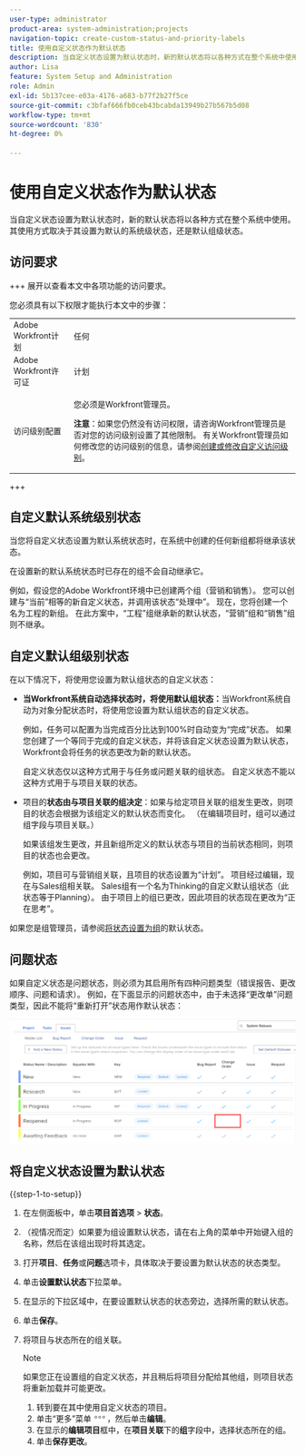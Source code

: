```yaml
---
user-type: administrator
product-area: system-administration;projects
navigation-topic: create-custom-status-and-priority-labels
title: 使用自定义状态作为默认状态
description: 当自定义状态设置为默认状态时，新的默认状态将以各种方式在整个系统中使用。 其使用方式取决于其设置为默认的系统级状态，还是默认组级状态。
author: Lisa
feature: System Setup and Administration
role: Admin
exl-id: 5b137cee-e03a-4176-a683-b77f2b27f5ce
source-git-commit: c3bfaf666fb0ceb43bcabda13949b27b567b5d08
workflow-type: tm+mt
source-wordcount: '830'
ht-degree: 0%

---
```


# 使用自定义状态作为默认状态

当自定义状态设置为默认状态时，新的默认状态将以各种方式在整个系统中使用。 其使用方式取决于其设置为默认的系统级状态，还是默认组级状态。

## 访问要求

+++ 展开以查看本文中各项功能的访问要求。

您必须具有以下权限才能执行本文中的步骤：

<table style="table-layout:auto"> 
 <col> 
 <col> 
 <tbody> 
  <tr> 
   <td role="rowheader">Adobe Workfront计划</td> 
   <td>任何</td> 
  </tr> 
  <tr> 
   <td role="rowheader">Adobe Workfront许可证</td> 
   <td>计划</td> 
  </tr> 
  <tr> 
   <td role="rowheader">访问级别配置</td> 
   <td> <p>您必须是Workfront管理员。</p> <p><b>注意</b>：如果您仍然没有访问权限，请咨询Workfront管理员是否对您的访问级别设置了其他限制。 有关Workfront管理员如何修改您的访问级别的信息，请参阅<a href="../../../administration-and-setup/add-users/configure-and-grant-access/create-modify-access-levels.md" class="MCXref xref">创建或修改自定义访问级别</a>。</p> </td> 
  </tr> 
 </tbody> 
</table>

+++

## 自定义默认系统级别状态

当您将自定义状态设置为默认系统状态时，在系统中创建的任何新组都将继承该状态。

在设置新的默认系统状态时已存在的组不会自动继承它。

例如，假设您的Adobe Workfront环境中已创建两个组（营销和销售）。 您可以创建与“当前”相等的新自定义状态，并调用该状态“处理中”。 现在，您将创建一个名为工程的新组。 在此方案中，“工程”组继承新的默认状态，“营销”组和“销售”组则不继承。

## 自定义默认组级别状态

在以下情况下，将使用您设置为默认组状态的自定义状态：

* **当Workfront系统自动选择状态时，将使用默认组状态：**&#x200B;当Workfront系统自动为对象分配状态时，将使用您设置为默认组状态的自定义状态。

  例如，任务可以配置为当完成百分比达到100%时自动变为“完成”状态。 如果您创建了一个等同于完成的自定义状态，并将该自定义状态设置为默认状态，Workfront会将任务的状态更改为新的默认状态。

  自定义状态仅以这种方式用于与任务或问题关联的组状态。 自定义状态不能以这种方式用于与项目关联的状态。

* 项目的&#x200B;**状态由与项目关联的组决定**：如果与给定项目关联的组发生更改，则项目的状态会根据为该组定义的默认状态而变化。 （在编辑项目时，组可以通过组字段与项目关联。）

  如果该组发生更改，并且新组所定义的默认状态与项目的当前状态相同，则项目的状态也会更改。

  例如，项目可与营销组关联，且项目的状态设置为“计划”。 项目经过编辑，现在与Sales组相关联。 Sales组有一个名为Thinking的自定义默认组状态（此状态等于Planning）。 由于项目上的组已更改，因此项目的状态现在更改为“正在思考”。

如果您是组管理员，请参阅[将状态设置为组](/help/quicksilver/administration-and-setup/manage-groups/manage-group-statuses/use-custom-statuses-as-default-statuses-group.md)的默认状态。

## 问题状态

如果自定义状态是问题状态，则必须为其启用所有四种问题类型（错误报告、更改顺序、问题和请求）。 例如，在下面显示的问题状态中，由于未选择“更改单”问题类型，因此不能将“重新打开”状态用作默认状态：

![](assets/all-4-issue-types-enabled.png)

## 将自定义状态设置为默认状态

{{step-1-to-setup}}

1. 在左侧面板中，单击&#x200B;**项目首选项** > **状态**。
1. （视情况而定）如果要为组设置默认状态，请在右上角的菜单中开始键入组的名称，然后在该组出现时将其选定。
1. 打开&#x200B;**项目**、**任务**&#x200B;或&#x200B;**问题**&#x200B;选项卡，具体取决于要设置为默认状态的状态类型。
1. 单击&#x200B;**设置默认状态**&#x200B;下拉菜单。
1. 在显示的下拉区域中，在要设置默认状态的状态旁边，选择所需的默认状态。
1. 单击&#x200B;**保存**。
1. 将项目与状态所在的组关联。

   >[!NOTE]
   >
   >如果您正在设置组的自定义状态，并且稍后将项目分配给其他组，则项目状态将重新加载并可能更改。

   1. 转到要在其中使用自定义状态的项目。
   1. 单击“更多”菜单![](assets/more-icon.png)，然后单击&#x200B;**编辑**。
   1. 在显示的&#x200B;**编辑项目**&#x200B;框中，在&#x200B;**项目关联**&#x200B;下的&#x200B;**组**&#x200B;字段中，选择状态所在的组。
   1. 单击&#x200B;**保存更改**。
